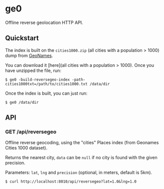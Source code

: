 # ge0

Offline reverse geolocation HTTP API.

## Quickstart

The index is built on the `cities1000.zip` (all cities with a population > 1000) dump from [GeoNames](http://www.geonames.org/).

You can download it [here](all cities with a population > 1000). Once you have unzipped the file, run:

```shell
$ ge0 -build-reversegeo-index -path-cities1000txt=/path/to/cities1000.txt /data/dir
```

Once the index is built, you can just run:

```shell
$ ge0 /data/dir
```

## API

### GET /api/reversegeo

Offline reverse geocoding, using the "cities" Places index (from Geonames Cities 1000 dataset).

Returns the nearest city, `data` can be `null` if no city is found with the given precision.

Parameters: `lat`, `lng` and `precision` (optional, in meters, default is 5km).

```
$ curl http://localhost:8010/api/reversegeo?lat=1.0&lng=1.0
```
